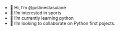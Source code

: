 - 👋 Hi, I’m @justinestasulane
- 👀 I’m interested in sports
- 🌱 I’m currently learning python
- 💞️ I’m looking to collaborate on Python first pojects.

<!---
justinestasulane/justinestasulane is a ✨ special ✨ repository because its `README.md` (this file) appears on your GitHub profile.
You can click the Preview link to take a look at your changes.
--->
